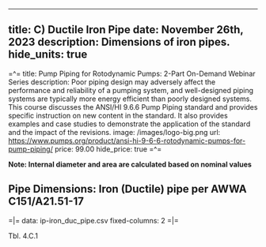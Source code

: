 -----
title: C) Ductile Iron Pipe
date: November 26th, 2023
description: Dimensions of iron pipes.
hide_units: true
-----

=^=
title: Pump Piping for Rotodynamic Pumps: 2-Part On-Demand Webinar Series
description: Poor piping design may adversely affect the performance and reliability of a pumping system, and well-designed piping systems are typically more energy efficient than poorly designed systems. This course discusses the ANSI/HI 9.6.6 Pump Piping standard and provides specific instruction on new content in the standard. It also provides examples and case studies to demonstrate the application of the standard and the impact of the revisions.
image: /images/logo-big.png
url: https://www.pumps.org/product/ansi-hi-9-6-6-rotodynamic-pumps-for-pump-piping/
price: 99.00
hide_price: true
=^=

**Note: Internal diameter and area are calculated based on nominal values**

## Pipe Dimensions: Iron (Ductile) pipe per AWWA C151/A21.51-17

=|=
data: ip-iron_duc_pipe.csv
fixed-columns: 2
=|=
<div class="table-label">Tbl. 4.C.1</div>
